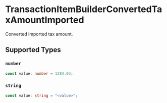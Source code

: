 # TransactionItemBuilderConvertedTaxAmountImported

Converted imported tax amount.


## Supported Types

### `number`

```typescript
const value: number = 1284.03;
```

### `string`

```typescript
const value: string = "<value>";
```

